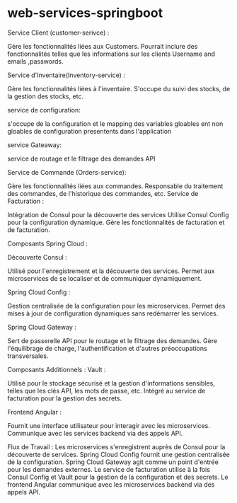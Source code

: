 # web-services-springboot
Service Client (customer-serivce) :

Gère les fonctionnalités liées aux Customers.
Pourrait inclure des fonctionnalités telles que les informations sur les clients Username and emails ,passwords.

Service d'Inventaire(Inventory-service) :

Gère les fonctionnalités liées à l'inventaire.
S'occupe du suivi des stocks, de la gestion des stocks, etc.

service de configuration:

s'occupe de la configuration et le mapping des variables gloables ent non gloables de configuration presentents  dans l'application

service Gateaway:

service de routage et le filtrage des demandes API

Service de Commande (Orders-service):

Gère les fonctionnalités liées aux commandes.
Responsable du traitement des commandes, de l'historique des commandes, etc.
Service de Facturation :

Intègration de Consul pour la découverte des services
Utilise Consul Config pour la configuration dynamique.
Gère les fonctionnalités de facturation et de facturation.


Composants Spring Cloud :

Découverte Consul :

Utilisé pour l'enregistrement et la découverte des services.
Permet aux microservices de se localiser et de communiquer dynamiquement.

Spring Cloud Config :

Gestion centralisée de la configuration pour les microservices.
Permet des mises à jour de configuration dynamiques sans redémarrer les services.

Spring Cloud Gateway :

Sert de passerelle API pour le routage et le filtrage des demandes.
Gère l'équilibrage de charge, l'authentification et d'autres préoccupations transversales.

Composants Additionnels :
Vault :

Utilisé pour le stockage sécurisé et la gestion d'informations sensibles, telles que les clés API, les mots de passe, etc.
Intégré au service de facturation pour la gestion des secrets.

Frontend Angular :

Fournit une interface utilisateur pour interagir avec les microservices.
Communique avec les services backend via des appels API.


Flux de Travail :
Les microservices s'enregistrent auprès de Consul pour la découverte de services.
Spring Cloud Config fournit une gestion centralisée de la configuration.
Spring Cloud Gateway agit comme un point d'entrée pour les demandes externes.
Le service de facturation utilise à la fois Consul Config et Vault pour la gestion de la configuration et des secrets.
Le frontend Angular communique avec les microservices backend via des appels API.
